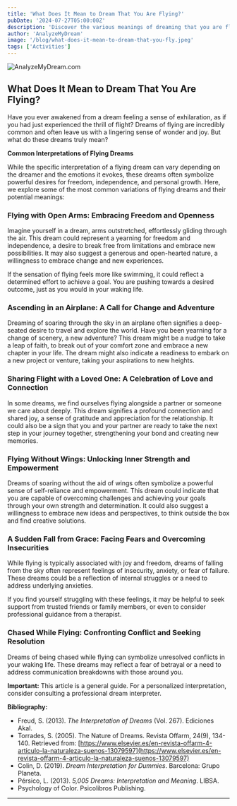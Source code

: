```yaml
---
title: 'What Does It Mean to Dream That You Are Flying?'
pubDate: '2024-07-27T05:00:00Z'
description: 'Discover the various meanings of dreaming that you are flying, from representing freedom and empowerment to interpreting feelings of insecurity.'
author: 'AnalyzeMyDream'
image: '/blog/what-does-it-mean-to-dream-that-you-fly.jpeg'
tags: ['Activities']
---
```


![AnalyzeMyDream.com](/blog/what-does-it-mean-to-dream-that-you-fly.jpeg)

## What Does It Mean to Dream That You Are Flying?

Have you ever awakened from a dream feeling a sense of exhilaration, as if you had just experienced the thrill of flight? Dreams of flying are incredibly common and often leave us with a lingering sense of wonder and joy. But what do these dreams truly mean?

**Common Interpretations of Flying Dreams**

While the specific interpretation of a flying dream can vary depending on the dreamer and the emotions it evokes, these dreams often symbolize powerful desires for freedom, independence, and personal growth. Here, we explore some of the most common variations of flying dreams and their potential meanings:

### Flying with Open Arms: Embracing Freedom and Openness

Imagine yourself in a dream, arms outstretched, effortlessly gliding through the air. This dream could represent a yearning for freedom and independence, a desire to break free from limitations and embrace new possibilities. It may also suggest a generous and open-hearted nature, a willingness to embrace change and new experiences.

If the sensation of flying feels more like swimming, it could reflect a determined effort to achieve a goal. You are pushing towards a desired outcome, just as you would in your waking life.

### Ascending in an Airplane: A Call for Change and Adventure

Dreaming of soaring through the sky in an airplane often signifies a deep-seated desire to travel and explore the world. Have you been yearning for a change of scenery, a new adventure? This dream might be a nudge to take a leap of faith, to break out of your comfort zone and embrace a new chapter in your life. The dream might also indicate a readiness to embark on a new project or venture, taking your aspirations to new heights.

### Sharing Flight with a Loved One: A Celebration of Love and Connection

In some dreams, we find ourselves flying alongside a partner or someone we care about deeply. This dream signifies a profound connection and shared joy, a sense of gratitude and appreciation for the relationship. It could also be a sign that you and your partner are ready to take the next step in your journey together, strengthening your bond and creating new memories.

### Flying Without Wings: Unlocking Inner Strength and Empowerment

Dreams of soaring without the aid of wings often symbolize a powerful sense of self-reliance and empowerment. This dream could indicate that you are capable of overcoming challenges and achieving your goals through your own strength and determination. It could also suggest a willingness to embrace new ideas and perspectives, to think outside the box and find creative solutions.

### A Sudden Fall from Grace: Facing Fears and Overcoming Insecurities

While flying is typically associated with joy and freedom, dreams of falling from the sky often represent feelings of insecurity, anxiety, or fear of failure. These dreams could be a reflection of internal struggles or a need to address underlying anxieties.

If you find yourself struggling with these feelings, it may be helpful to seek support from trusted friends or family members, or even to consider professional guidance from a therapist.

### Chased While Flying: Confronting Conflict and Seeking Resolution

Dreams of being chased while flying can symbolize unresolved conflicts in your waking life. These dreams may reflect a fear of betrayal or a need to address communication breakdowns with those around you.

**Important:** This article is a general guide. For a personalized interpretation, consider consulting a professional dream interpreter.

**Bibliography:**

- Freud, S. (2013). *The Interpretation of Dreams* (Vol. 267). Ediciones Akal.
- Torrades, S. (2005). The Nature of Dreams. Revista Offarm, 24(9), 134-140. Retrieved from: [https://www.elsevier.es/en-revista-offarm-4-articulo-la-naturaleza-suenos-13079597](https://www.elsevier.es/en-revista-offarm-4-articulo-la-naturaleza-suenos-13079597)
- Colin, D. (2019). *Dream Interpretation for Dummies*. Barcelona: Grupo Planeta.
- Pérsico, L. (2013). *5,005 Dreams: Interpretation and Meaning*. LIBSA.
- Psychology of Color. Psicolibros Publishing.

---